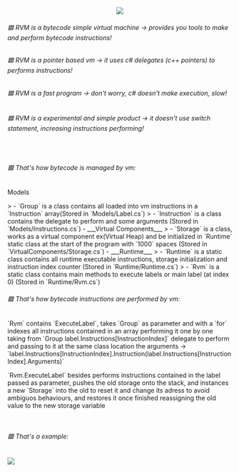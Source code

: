 <p align="center">
  <img src="extra/robin.ico" />
  <br>
  <h6>🟦 RVM is a bytecode simple virtual machine -> provides you tools to make and perform bytecode instructions!<br></h6>
  <h6>🟦 RVM is a pointer based vm -> it uses c# delegates (c++ pointers) to performs instructions!<br></h6>
  <h6>🟦 RVM is a fast program -> don't worry, c# doesn't make execution, slow!<br></h6>
  <h6>🟦 RVM is a experimental and simple product -> it doesn't use switch statement, increasing instructions performing!<br></h6>
  <br>
  <h6>🟩 That's how bytecode is managed by vm:</h6>
  <p>Models</p>
> - `Group` is a class contains all loaded into vm instructions in a `Instruction` array(Stored in `Models/Label.cs`)
> - `Instruction` is a class contains the delegate to perform and some arguments (Stored in `Models/Instructions.cs`)
- ___Virtual Components___
> - `Storage` is a class, works as a virtual component ex(Virtual Heap) and be initialized in `Runtime` static class at the start of the program with `1000` spaces (Stored in `VirtualComponents/Storage.cs`)
- ___Runtime___
> - `Runtime` is a static class contains all runtime executable instructions, storage initialization and instruction index counter (Stored in `Runtime/Runtime.cs`)
> - `Rvm` is a static class contains main methods to execute labels or main label (at index 0) (Stored in `Runtime/Rvm.cs`)
  <br>
  <h6>🟩 That's how bytecode instructions are performed by vm:</h6>
  <p>`Rvm` contains `ExecuteLabel`, takes `Group` as parameter and with a `for` indexes all instructions contained in an array performing it one by one taking from `Group label.Instructions[InstructionIndex]` delegate to perform and passing to it at the same class location the arguments -> `label.Instructions[InstructionIndex].Instruction(label.Instructions[InstructionIndex].Arguments)`</p>
  <p>`Rvm.ExecuteLabel` besides performs instructions contained in the label passed as parameter, pushes the old storage onto the stack, and instances a new `Storage` into the old to reset it and change its adress to avoid ambiguos behaviours, and restores it once finished reassigning the old value to the new storage variable</p>
  <br>
  <h6>🟩 That's a example:</h6>
  <img src="extra/text.png" />
</p>